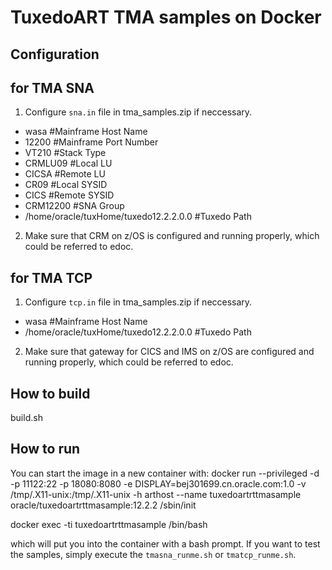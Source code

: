 

TuxedoART TMA samples on Docker
===============

## Configuration 
## for TMA SNA
1. Configure `sna.in` file in tma_samples.zip if neccessary.
* wasa                                   #Mainframe Host Name
* 12200                                  #Mainframe Port Number
* VT210                                  #Stack Type
* CRMLU09                                #Local LU
* CICSA                                  #Remote LU
* CR09                                   #Local SYSID
* CICS                                   #Remote SYSID
* CRM12200                               #SNA Group
* /home/oracle/tuxHome/tuxedo12.2.2.0.0  #Tuxedo Path
2. Make sure that CRM on z/OS is configured and running properly, which could be referred to edoc.
## for TMA TCP
1. Configure `tcp.in` file in tma_samples.zip if neccessary.
* wasa                                   #Mainframe Host Name
* /home/oracle/tuxHome/tuxedo12.2.2.0.0  #Tuxedo Path
2. Make sure that gateway for CICS and IMS on z/OS are configured and running properly, which could be referred to edoc.

## How to build
build.sh

## How to run
You can start the image in a new container with:
docker run --privileged -d -p 11122:22 -p 18080:8080 -e DISPLAY=bej301699.cn.oracle.com:1.0 -v /tmp/.X11-unix:/tmp/.X11-unix -h arthost --name tuxedoartrttmasample oracle/tuxedoartrttmasample:12.2.2 /sbin/init

docker exec -ti tuxedoartrttmasample /bin/bash

which will put you into the container with a bash prompt.  If you want to test the samples, simply execute the `tmasna_runme.sh` or `tmatcp_runme.sh`.
